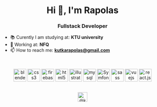 <h1 align="center">Hi 👋, I'm Rapolas</h1>
<h3 align="center">Fullstack Developer</h3>

- 📚 Curently I am studying at: **KTU university**
- 💼 Working at: **NFQ**
- 📫 How to reach me: **kutkarapolas@gmail.com**



<br />

<p align="center"><img src="https://download.blender.org/branding/community/blender_community_badge_white.svg" alt="blender" width="40" height="40"/> <img src="https://www.vectorlogo.zone/logos/w3_css/w3_css-icon.svg" alt="css3" width="40" height="40"/> <img src="https://www.vectorlogo.zone/logos/firebase/firebase-icon.svg" alt="firebase" width="40" height="40"/> <img src="https://www.vectorlogo.zone/logos/w3_html5/w3_html5-icon.svg" alt="html5" width="40" height="40"/> <img src="https://www.vectorlogo.zone/logos/adobe_illustrator/adobe_illustrator-icon.svg" alt="illustrator" width="40" height="40"/> <img src="https://www.vectorlogo.zone/logos/mysql/mysql-icon.svg" alt="mysql" width="40" height="40"/> <img src="https://www.vectorlogo.zone/logos/symfony/symfony-icon.svg" alt="Symfony" width="40" height="40"/> <img src="https://www.vectorlogo.zone/logos/sass-lang/sass-lang-icon.svg" alt="sass" width="40" height="40"/> <img src="https://www.vectorlogo.zone/logos/vuejs/vuejs-icon.svg" alt="vuejs" width="40" height="40"/>
<img src="https://www.vectorlogo.zone/logos/reactjs/reactjs-icon.svg" alt="react.js" width="40" height="40"/></p><p align="center">
<br />
<a href="https://twitter.com/@kutkarapolas" target="blank"><img align="center" src="https://cdn.jsdelivr.net/npm/simple-icons@3.0.1/icons/twitter.svg" alt="@kutkarapolas" height="30" width="30" /></a>

</p>
